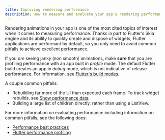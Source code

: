 ```yaml
---
title: Improving rendering performance
description: How to measure and evaluate your app's rendering performance.
---
```


Rendering animations in your app is one of the most cited
topics of interest when it comes to measuring performance. 
Thanks in part to Flutter's Skia engine and its ability
to quickly create and dispose of widgets, 
Flutter applications are performant by default,
so you only need to avoid common pitfalls to achieve
excellent performance.

If you _are_ seeing janky (non smooth) animations, make
**sure** that you are profiling performance with an
app built in _profile_ mode.
The default Flutter build creates an app in _debug_ mode, 
which is not indicative of release performance.
For information,
see [Flutter's build modes][].

A couple common pitfalls:

* Rebuilding far more of the UI than expected each frame.
  To track widget rebuilds, see [Show performance data][].
* Building a large list of children directly, rather than
  using a ListView.

For more information on evaluating performance
including information on common pitfalls,
see the following docs:

* [Performance best practices][]
* [Flutter performance profiling][]

[Flutter's build modes]: /docs/testing/build-modes
[Flutter performance profiling]: /docs/perf/rendering/ui-performance 
[Performance best practices]: /docs/perf/rendering/best-practices
[Show performance data]: /docs/development/tools/android-studio#show-performance-data
